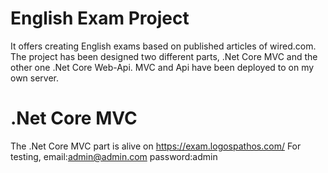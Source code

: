 
# English Exam Project

It offers creating English exams based on published articles of wired.com.
The project has been designed two different parts, .Net Core MVC and the other one .Net Core Web-Api.
MVC and Api have been deployed to on my own server.

# .Net Core MVC
The .Net Core MVC part is alive on https://exam.logospathos.com/
For testing, email:admin@admin.com password:admin
